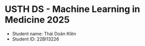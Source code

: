 USTH DS - Machine Learning in Medicine 2025
===============================================

- Student name: Thái Doãn KIên
- Student ID: 22BI13226


